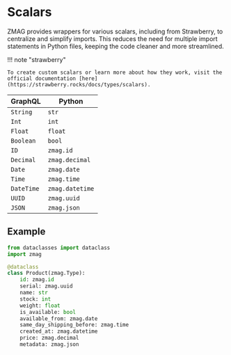 # Scalars

ZMAG provides wrappers for various scalars, including from Strawberry, to centralize and simplify imports. This reduces the need for multiple import statements in Python files, keeping the code cleaner and more streamlined.

!!! note "strawberry"

    To create custom scalars or learn more about how they work, visit the official documentation [here](https://strawberry.rocks/docs/types/scalars).

| GraphQL    | Python          |
| ---------- | --------------- |
| `String`   | `str`           |
| `Int`      | `int`           |
| `Float`    | `float`         |
| `Boolean`  | `bool`          |
| `ID`       | `zmag.id`       |
| `Decimal`  | `zmag.decimal`  |
| `Date`     | `zmag.date`     |
| `Time`     | `zmag.time`     |
| `DateTime` | `zmag.datetime` |
| `UUID`     | `zmag.uuid`     |
| `JSON`     | `zmag.json`     |

## Example

```python
from dataclasses import dataclass
import zmag

@dataclass
class Product(zmag.Type):
    id: zmag.id
    serial: zmag.uuid
    name: str
    stock: int
    weight: float
    is_available: bool
    available_from: zmag.date
    same_day_shipping_before: zmag.time
    created_at: zmag.datetime
    price: zmag.decimal
    metadata: zmag.json
```

<style>
.md-typeset__table {
    min-width: 200px !important;
}
</style>
